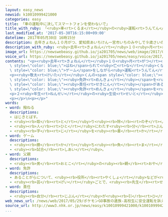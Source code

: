 ```yaml
---
layout: easy_news
newsid: k10010999421000
categories: easy
title: 「車の運転中に決してスマートフォンを使わないで」
title_with_ruby: 「<ruby>車<rt>くるま</rt></ruby>の<ruby>運転<rt>うんてん</rt></ruby><ruby>中<rt>ちゅう</rt></ruby>に<ruby>決<rt>けっ</rt></ruby>してスマートフォンを<ruby>使<rt>つか</rt></ruby>わないで」
last_modified_at: '2017-05-30T16:15:00+09:00'
datetime: 2017年05月30日 16時15分
description: 去年きょねん１０月がつ、愛知県あいちけん一宮市いちのみやしで９歳さいの則竹のりたけ敬太けいたくんが車くるまにはねられて亡なくなりました。
description_with_ruby: <ruby>去年<rt>きょねん</rt></ruby>１０<ruby>月<rt>がつ</rt></ruby>、<ruby>愛知県<rt>あいちけん</rt></ruby><ruby>一宮市<rt>いちのみやし</rt></ruby>で９<ruby>歳<rt>さい</rt></ruby>の<ruby>則竹<rt>のりたけ</rt></ruby><ruby>敬太<rt>けいた</rt></ruby>くんが<ruby>車<rt>くるま</rt></ruby>にはねられて<ruby>亡<rt>な</rt></ruby>くなりました。
image_url: https://newswebeasy.github.io/ja201705/news/web/image/2017/05/30/k10010999421000.jpg
voice_url: https://newswebeasy.github.io/ja201705/news/easy/voice/2017/05/30/k10010999421000.mp3
contents: "<p><ruby>去年<rt>きょねん</rt></ruby>１０<ruby>月<rt>がつ</rt></ruby>、<ruby>愛知県<rt>あいちけん</rt></ruby><ruby>一宮市<rt>いちのみやし</rt></ruby>で９<ruby>歳<rt>さい</rt></ruby>の<ruby>則竹<rt>のりたけ</rt></ruby><ruby>敬太<rt>けいた</rt></ruby>くんが<ruby>車<rt>くるま</rt></ruby>に<span\
  \ style=\"color: blue;\">はね</span>られて<ruby>亡<rt>な</rt></ruby>くなりました。<ruby>車<rt>くるま</rt></ruby>を<ruby>運転<rt>うんてん</rt></ruby>していた<ruby>男<rt>おとこ</rt></ruby>は、スマートフォンで「ポケモンＧＯ」という<span\
  \ style=\"color: blue;\">ゲーム</span>をしながら<ruby>運転<rt>うんてん</rt></ruby>していました。</p>\n\
  <p><ruby>敬太<rt>けいた</rt></ruby>くんの<span style=\"color: blue;\"><ruby>父親<rt>ちちおや</rt></ruby></span>の<ruby>崇智<rt>たかとし</rt></ruby>さんは５<ruby>月<rt>がつ</rt></ruby>２９<ruby>日<rt>にち</rt></ruby>、<ruby>名古屋市<rt>なごやし</rt></ruby>にある<ruby>高校<rt>こうこう</rt></ruby>に<ruby>行<rt>い</rt></ruby>って、<ruby>生徒<rt>せいと</rt></ruby>たちに<ruby>話<rt>はなし</rt></ruby>をしました。<ruby>日本<rt>にっぽん</rt></ruby>では１８<ruby>歳<rt>さい</rt></ruby>から<ruby>車<rt>くるま</rt></ruby>の<ruby>運転<rt>うんてん</rt></ruby><span\
  \ style=\"color: blue;\"><ruby>免許<rt>めんきょ</rt></ruby></span>を<ruby>取<rt>と</rt></ruby>ることができます。<ruby>崇智<rt>たかとし</rt></ruby>さんは「<ruby>運転<rt>うんてん</rt></ruby><ruby>中<rt>ちゅう</rt></ruby>にスマートフォンを<ruby>使<rt>つか</rt></ruby>っていたことが<ruby>原因<rt>げんいん</rt></ruby>で、<ruby>人<rt>ひと</rt></ruby>が<ruby>亡<rt>な</rt></ruby>くなることがあります。<ruby>運転<rt>うんてん</rt></ruby>することには<ruby>大<rt>おお</rt></ruby>きな<span\
  \ style=\"color: blue;\"><ruby>責任<rt>せきにん</rt></ruby></span>があると<ruby>考<rt>かんが</rt></ruby>えてください」と<ruby>話<rt>はな</rt></ruby>して、<span\
  \ style=\"color: blue;\"><ruby>免許<rt>めんきょ</rt></ruby></span>を<ruby>取<rt>と</rt></ruby>ったら<ruby>運転<rt>うんてん</rt></ruby><ruby>中<rt>ちゅう</rt></ruby>に<ruby>決<rt>けっ</rt></ruby>してスマートフォンを<ruby>使<rt>つか</rt></ruby>わないように<ruby>言<rt>い</rt></ruby>いました。</p>\n\
  <p>２<ruby>年生<rt>ねんせい</rt></ruby>の<ruby>生徒<rt>せいと</rt></ruby>は「<ruby>歩<rt>ある</rt></ruby>きながらスマートフォンを<ruby>使<rt>つか</rt></ruby>うこともやめたいと<ruby>思<rt>おも</rt></ruby>います」と<ruby>話<rt>はな</rt></ruby>していました。</p>\n\
  <p></p>\n<p></p>"
words:
- word: 撥ねる
  descriptions:
  - はじきとばす。
  - <ruby><rb>取</rb><rt>と</rt></ruby>り<ruby><rb>除</rb><rt>のぞ</rt></ruby>く。
  - <ruby><rb>人</rb><rt>ひと</rt></ruby>にわたす<ruby><rb>分</rb><rt>ぶん</rt></ruby>の<ruby><rb>一部分</rb><rt>いちぶぶん</rt></ruby>を<ruby><rb>自分</rb><rt>じぶん</rt></ruby>が<ruby><rb>取</rb><rt>と</rt></ruby>る。
  - <ruby><rb>字</rb><rt>じ</rt></ruby>を<ruby><rb>書</rb><rt>か</rt></ruby>くとき、<ruby><rb>線</rb><rt>せん</rt></ruby>の<ruby><rb>終</rb><rt>お</rt></ruby>わりをはらい<ruby><rb>上</rb><rt>あ</rt></ruby>げる。
- word: ゲーム
  descriptions:
  - <ruby><rb>勝</rb><rt>か</rt></ruby>ち<ruby><rb>負</rb><rt>ま</rt></ruby>けを<ruby><rb>争</rb><rt>あらそ</rt></ruby>う<ruby><rb>遊</rb><rt>あそ</rt></ruby>び。
  - <ruby><rb>試合</rb><rt>しあい</rt></ruby>。
- word: 父親
  descriptions:
  - <ruby><rb>男</rb><rt>おとこ</rt></ruby>の<ruby><rb>親</rb><rt>おや</rt></ruby>。<ruby><rb>父</rb><rt>ちち</rt></ruby>。
- word: 免許
  descriptions:
  - あることがらについて、<ruby><rb>役所</rb><rt>やくしょ</rt></ruby>などが<ruby><rb>許</rb><rt>ゆる</rt></ruby>しをあたえること。
  - <ruby><rb>芸</rb><rt>げい</rt></ruby>ごとで、<ruby><rb>先生</rb><rt>せんせい</rt></ruby>が<ruby><rb>弟子</rb><rt>でし</rt></ruby>にあたえる<ruby><rb>資格</rb><rt>しかく</rt></ruby>。
- word: 責任
  descriptions:
  - <ruby><rb>自分</rb><rt>じぶん</rt></ruby>が<ruby><rb>引</rb><rt>ひ</rt></ruby>き<ruby><rb>受</rb><rt>う</rt></ruby>けてしなければならない<ruby><rb>務</rb><rt>つと</rt></ruby>め。
web_news_url: /news/web/2017/05/29/ポケモンGO事故の遺族-高校生に安全運転を訴え/
source_url: http://www3.nhk.or.jp/news/easy/k10010999421000/k10010999421000.html
...
```

